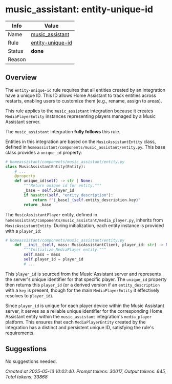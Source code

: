# music_assistant: entity-unique-id

| Info   | Value                                                                    |
|--------|--------------------------------------------------------------------------|
| Name   | [music_assistant](https://www.home-assistant.io/integrations/music_assistant/) |
| Rule   | [entity-unique-id](https://developers.home-assistant.io/docs/core/integration-quality-scale/rules/entity-unique-id)                                                     |
| Status | **done**                                                                 |
| Reason |                                                                          |

## Overview

The `entity-unique-id` rule requires that all entities created by an integration have a unique ID. This ID allows Home Assistant to track entities across restarts, enabling users to customize them (e.g., rename, assign to areas).

This rule applies to the `music_assistant` integration because it creates `MediaPlayerEntity` instances representing players managed by a Music Assistant server.

The `music_assistant` integration **fully follows** this rule.

Entities in this integration are based on the `MusicAssistantEntity` class, defined in `homeassistant/components/music_assistant/entity.py`. This base class provides a `unique_id` property:

```python
# homeassistant/components/music_assistant/entity.py
class MusicAssistantEntity(Entity):
    # ...
    @property
    def unique_id(self) -> str | None:
        """Return unique id for entity."""
        _base = self.player_id
        if hasattr(self, "entity_description"):
            return f"{_base}_{self.entity_description.key}"
        return _base
```

The `MusicAssistantPlayer` entity, defined in `homeassistant/components/music_assistant/media_player.py`, inherits from `MusicAssistantEntity`. During initialization, each entity instance is provided with a `player_id`:

```python
# homeassistant/components/music_assistant/entity.py
    def __init__(self, mass: MusicAssistantClient, player_id: str) -> None:
        """Initialize MediaPlayer entity."""
        self.mass = mass
        self.player_id = player_id
        # ...
```

This `player_id` is sourced from the Music Assistant server and represents the server's unique identifier for that specific player. The `unique_id` property then returns this `player_id` (or a derived version if an `entity_description` with a `key` is present, though for the main `MediaPlayerEntity` it effectively resolves to `player_id`).

Since `player_id` is unique for each player device within the Music Assistant server, it serves as a reliable unique identifier for the corresponding Home Assistant entity within the `music_assistant` integration's `media_player` platform. This ensures that each `MediaPlayerEntity` created by the integration has a distinct and persistent unique ID, satisfying the rule's requirements.

## Suggestions

No suggestions needed.

_Created at 2025-05-13 10:02:40. Prompt tokens: 30017, Output tokens: 645, Total tokens: 33868_
